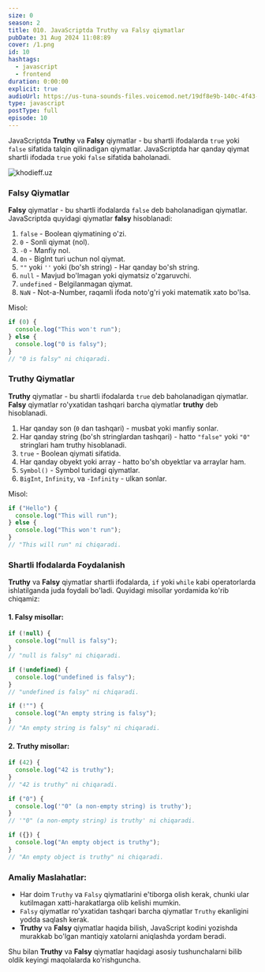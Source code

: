 ```yaml
---
size: 0
season: 2
title: 010. JavaScriptda Truthy va Falsy qiymatlar
pubDate: 31 Aug 2024 11:08:89
cover: /1.png
id: 10
hashtags:
  - javascript
  - frontend
duration: 0:00:00
explicit: true
audioUrl: https://us-tuna-sounds-files.voicemod.net/19df8e9b-140c-4f43-8c0e-09c162821765-1658350707858.mp3
type: javascript
postType: full
episode: 10
---
```


JavaScriptda **Truthy** va **Falsy** qiymatlar - bu shartli ifodalarda `true` yoki `false` sifatida talqin qilinadigan qiymatlar. JavaScriptda har qanday qiymat shartli ifodada `true` yoki `false` sifatida baholanadi.

![khodieff.uz](https://media.licdn.com/dms/image/D5612AQEfF6K4DZ3HDw/article-cover_image-shrink_720_1280/0/1677735519671?e=2147483647&v=beta&t=W5kB_xas95aqEI5RlTDuOD2GP2DX_y04Nf0lsga3HwQ "khodieff.uz")

### **Falsy Qiymatlar**

**Falsy** qiymatlar - bu shartli ifodalarda `false` deb baholanadigan qiymatlar. JavaScriptda quyidagi qiymatlar **falsy** hisoblanadi:

1. `false` - Boolean qiymatining o'zi.
2. `0` - Sonli qiymat (nol).
3. `-0` - Manfiy nol.
4. `0n` - BigInt turi uchun nol qiymat.
5. `""` yoki `''` yoki (bo'sh string) - Har qanday bo'sh string.
6. `null` - Mavjud bo'lmagan yoki qiymatsiz o'zgaruvchi.
7. `undefined` - Belgilanmagan qiymat.
8. `NaN` - Not-a-Number, raqamli ifoda noto'g'ri yoki matematik xato bo'lsa.

Misol:

```javascript
if (0) {
  console.log("This won't run");
} else {
  console.log("0 is falsy");
}
// "0 is falsy" ni chiqaradi.
```

### **Truthy Qiymatlar**

**Truthy** qiymatlar - bu shartli ifodalarda `true` deb baholanadigan qiymatlar. **Falsy** qiymatlar ro'yxatidan tashqari barcha qiymatlar **truthy** deb hisoblanadi.

1. Har qanday son (`0` dan tashqari) - musbat yoki manfiy sonlar.
2. Har qanday string (bo'sh stringlardan tashqari) - hatto `"false"` yoki `"0"` stringlari ham truthy hisoblanadi.
3. `true` - Boolean qiymati sifatida.
4. Har qanday obyekt yoki array - hatto bo'sh obyektlar va arraylar ham.
5. `Symbol()` - Symbol turidagi qiymatlar.
6. `BigInt`, `Infinity`, va `-Infinity` - ulkan sonlar.

Misol:

```javascript
if ("Hello") {
  console.log("This will run");
} else {
  console.log("This won't run");
}
// "This will run" ni chiqaradi.
```

### **Shartli Ifodalarda Foydalanish**

**Truthy** va **Falsy** qiymatlar shartli ifodalarda, `if` yoki `while` kabi operatorlarda ishlatilganda juda foydali bo'ladi. Quyidagi misollar yordamida ko'rib chiqamiz:

#### 1. **Falsy misollar:**

```javascript
if (!null) {
  console.log("null is falsy");
}
// "null is falsy" ni chiqaradi.

if (!undefined) {
  console.log("undefined is falsy");
}
// "undefined is falsy" ni chiqaradi.

if (!"") {
  console.log("An empty string is falsy");
}
// "An empty string is falsy" ni chiqaradi.
```

#### 2. **Truthy misollar:**

```javascript
if (42) {
  console.log("42 is truthy");
}
// "42 is truthy" ni chiqaradi.

if ("0") {
  console.log('"0" (a non-empty string) is truthy');
}
// '"0" (a non-empty string) is truthy' ni chiqaradi.

if ({}) {
  console.log("An empty object is truthy");
}
// "An empty object is truthy" ni chiqaradi.
```

### **Amaliy Maslahatlar:**

- Har doim `Truthy` va `Falsy` qiymatlarini e'tiborga olish kerak, chunki ular kutilmagan xatti-harakatlarga olib kelishi mumkin.
- `Falsy` qiymatlar ro'yxatidan tashqari barcha qiymatlar `Truthy` ekanligini yodda saqlash kerak.
- **Truthy** va **Falsy** qiymatlar haqida bilish, JavaScript kodini yozishda murakkab bo'lgan mantiqiy xatolarni aniqlashda yordam beradi.

Shu bilan **Truthy** va **Falsy** qiymatlar haqidagi asosiy tushunchalarni bilib oldik keyingi maqolalarda ko'rishguncha.
